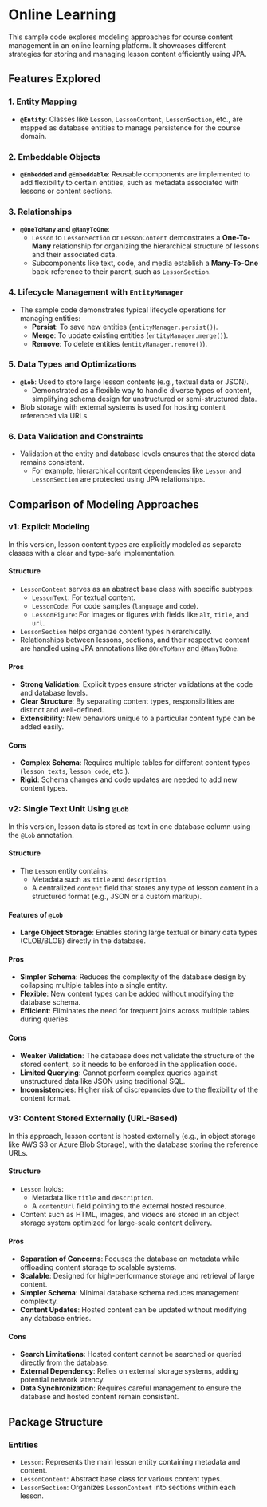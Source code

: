 # Online Learning

This sample code explores modeling approaches for course content management in an online learning platform. It showcases
different strategies for storing and managing lesson content efficiently using JPA.

## Features Explored

### 1. Entity Mapping

- **`@Entity`**: Classes like `Lesson`, `LessonContent`, `LessonSection`, etc., are mapped as database entities to
  manage persistence for the course domain.

### 2. Embeddable Objects

- **`@Embedded` and `@Embeddable`**: Reusable components are implemented to add flexibility to certain entities, such as
  metadata associated with lessons or content sections.

### 3. Relationships

- **`@OneToMany` and `@ManyToOne`**:
    - `Lesson` to `LessonSection` or `LessonContent` demonstrates a **One-To-Many** relationship for organizing the
      hierarchical structure of lessons and their associated data.
    - Subcomponents like text, code, and media establish a **Many-To-One** back-reference to their parent, such as
      `LessonSection`.

### 4. Lifecycle Management with `EntityManager`

- The sample code demonstrates typical lifecycle operations for managing entities:
    - **Persist**: To save new entities (`entityManager.persist()`).
    - **Merge**: To update existing entities (`entityManager.merge()`).
    - **Remove**: To delete entities (`entityManager.remove()`).

### 5. Data Types and Optimizations

- **`@Lob`**: Used to store large lesson contents (e.g., textual data or JSON).
    - Demonstrated as a flexible way to handle diverse types of content, simplifying schema design for unstructured or
      semi-structured data.
- Blob storage with external systems is used for hosting content referenced via URLs.

### 6. Data Validation and Constraints

- Validation at the entity and database levels ensures that the stored data remains consistent.
    - For example, hierarchical content dependencies like `Lesson` and `LessonSection` are protected using JPA
      relationships.

## Comparison of Modeling Approaches

### v1: Explicit Modeling

In this version, lesson content types are explicitly modeled as separate classes with a clear and type-safe
implementation.

#### Structure

- `LessonContent` serves as an abstract base class with specific subtypes:
    - `LessonText`: For textual content.
    - `LessonCode`: For code samples (`language` and `code`).
    - `LessonFigure`: For images or figures with fields like `alt`, `title`, and `url`.
- `LessonSection` helps organize content types hierarchically.
- Relationships between lessons, sections, and their respective content are handled using JPA annotations like
  `@OneToMany` and `@ManyToOne`.

#### Pros

- **Strong Validation**: Explicit types ensure stricter validations at the code and database levels.
- **Clear Structure**: By separating content types, responsibilities are distinct and well-defined.
- **Extensibility**: New behaviors unique to a particular content type can be added easily.

#### Cons

- **Complex Schema**: Requires multiple tables for different content types (`lesson_texts`, `lesson_code`, etc.).
- **Rigid**: Schema changes and code updates are needed to add new content types.

### v2: Single Text Unit Using `@Lob`

In this version, lesson data is stored as text in one database column using the `@Lob` annotation.

#### Structure

- The `Lesson` entity contains:
    - Metadata such as `title` and `description`.
    - A centralized `content` field that stores any type of lesson content in a structured format (e.g., JSON or a
      custom markup).

#### Features of `@Lob`

- **Large Object Storage**: Enables storing large textual or binary data types (CLOB/BLOB) directly in the database.

#### Pros

- **Simpler Schema**: Reduces the complexity of the database design by collapsing multiple tables into a single entity.
- **Flexible**: New content types can be added without modifying the database schema.
- **Efficient**: Eliminates the need for frequent joins across multiple tables during queries.

#### Cons

- **Weaker Validation**: The database does not validate the structure of the stored content, so it needs to be enforced
  in the application code.
- **Limited Querying**: Cannot perform complex queries against unstructured data like JSON using traditional SQL.
- **Inconsistencies**: Higher risk of discrepancies due to the flexibility of the content format.

### v3: Content Stored Externally (URL-Based)

In this approach, lesson content is hosted externally (e.g., in object storage like AWS S3 or Azure Blob Storage), with
the database storing the reference URLs.

#### Structure

- `Lesson` holds:
    - Metadata like `title` and `description`.
    - A `contentUrl` field pointing to the external hosted resource.
- Content such as HTML, images, and videos are stored in an object storage system optimized for large-scale content
  delivery.

#### Pros

- **Separation of Concerns**: Focuses the database on metadata while offloading content storage to scalable systems.
- **Scalable**: Designed for high-performance storage and retrieval of large content.
- **Simpler Schema**: Minimal database schema reduces management complexity.
- **Content Updates**: Hosted content can be updated without modifying any database entries.

#### Cons

- **Search Limitations**: Hosted content cannot be searched or queried directly from the database.
- **External Dependency**: Relies on external storage systems, adding potential network latency.
- **Data Synchronization**: Requires careful management to ensure the database and hosted content remain consistent.

## Package Structure

### Entities

- `Lesson`: Represents the main lesson entity containing metadata and content.
- `LessonContent`: Abstract base class for various content types.
- `LessonSection`: Organizes `LessonContent` into sections within each lesson.